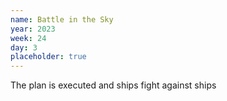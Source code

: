 ```yaml
---
name: Battle in the Sky
year: 2023
week: 24
day: 3
placeholder: true
---
```


The plan is executed and ships fight against ships
